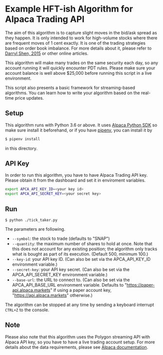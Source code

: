 # Example HFT-ish Algorithm for Alpaca Trading API

The aim of this algorithm is to capture slight moves in the bid/ask spread
as they happen. It is only intended to work for high-volume stocks where there
are frequent moves of 1 cent exactly.  It is one of the trading strategies
based on order book imbalance. For more details about it, please refer to
[Darryl Shen, 2015](http://eprints.maths.ox.ac.uk/1895/1/Darryl%20Shen%20%28for%20archive%29.pdf)
or other online articles.

This algorithm will make many trades on the same security each day, so any
account running it will quickly encounter PDT rules. Please make sure your
account balance is well above $25,000 before running this script in a live
environment.

This script also presents a basic framework for streaming-based algorithms.
You can learn how to write your algorithm based on the real-time price updates.

## Setup

This algorithm runs with Python 3.6 or above. It uses
[Alpaca Python SDK](https://pypi.org/project/alpaca-trade-api/) so make
sure install it beforehand, or if you have [pipenv](https://pipenv.readthedocs.io),
you can install it by

```sh
$ pipenv install
```

in this directory.

## API Key

In order to run this algorithm, you have to have Alpaca Trading API key.
Please obtain it from the dashboard and set it in enviroment variables.

```sh
export APCA_API_KEY_ID=<your key id>
export APCA_API_SECRET_KEY=<your secret key>
```

## Run

```
$ python ./tick_taker.py
```

The parameters are following.

- `--symbol`: the stock to trade (defaults to "SNAP")
- `--quantity`: the maximum number of shares to hold at once. Note that this does not account for any existing position; the algorithm only tracks what is bought as part of its execution. (Default 500, minimum 100.)
- `--key-id`: your API key ID. (Can also be set via the APCA_API_KEY_ID environment variable.)
- `--secret-key`: your API key secret. (Can also be set via the APCA_API_SECRET_KEY environment variable.)
- `--base-url`: the URL to connect to. (Can also be set via the APCA_API_BASE_URL environment variable. Defaults to "https://paper-api.alpaca.markets" if using a paper account key, "https://api.alpaca.markets" otherwise.)

The algorithm can be stopped at any time by sending a keyboard interrupt `CTRL+Z` to the console.

## Note

Please also note that this algorithm uses the Polygon streaming API with Alpaca API key,
so you have to have a live trading account setup. For more details about the data
requirements, please see
[Alpaca documentation](https://docs.alpaca.markets/web-api/market-data/).
